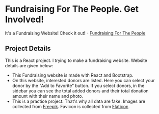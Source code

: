 # Fundraising For The People. Get Involved!
It's a Fundraising Website! Check it out! - [Fundraising For The People](https://fundraiser-munimrh.netlify.app/)

## Project Details

This is a React project. I trying to make a fundraising website. Website details are given below:
* This Fundraising website is made with React and Bootstrap.
* On this website, interested donors are listed. Here you can select your donor by the "Add to Favorite" button. If you select donors, in the sidebar you can see the total added donors and their total donation amount with their name and photo.
* This is a practice project. That's why all data are fake. Images are collected from [Freepik](https://www.freepik.com/). Favicon is collected from [Flaticon](https://www.flaticon.com/).